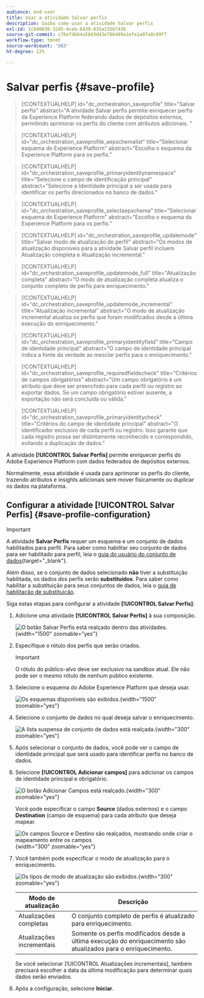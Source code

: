 ```yaml
---
audience: end-user
title: Usar a atividade Salvar perfis
description: Saiba como usar a atividade Salvar perfis
exl-id: 1c840838-32d5-4ceb-8430-835a235b7436
source-git-commit: c76ef4b64a58d3d43e78b489a1efe1a97a8c09f7
workflow-type: tm+mt
source-wordcount: '563'
ht-degree: 12%

---
```


# Salvar perfis {#save-profile}

>[!CONTEXTUALHELP]
>id="dc_orchestration_saveprofile"
>title="Salvar perfis"
>abstract="A atividade Salvar perfis permite enriquecer perfis da Experience Platform federando dados de depósitos externos, permitindo aprimorar os perfis do cliente com atributos adicionais. "

>[!CONTEXTUALHELP]
>id="dc_orchestration_saveprofile_aepschemalist"
>title="Selecionar esquema do Experience Platform"
>abstract="Escolha o esquema da Experience Platform para os perfis."

>[!CONTEXTUALHELP]
>id="dc_orchestration_saveprofile_primaryidentitynamespace"
>title="Selecione o campo de identificação principal"
>abstract="Selecione a Identidade principal a ser usada para identificar os perfis direcionados no banco de dados."

>[!CONTEXTUALHELP]
>id="dc_orchestration_saveprofile_selectaepschema"
>title="Selecionar esquema do Experience Platform"
>abstract="Escolha o esquema da Experience Platform para os perfis."

>[!CONTEXTUALHELP]
>id="dc_orchestration_saveprofile_updatemode"
>title="Salvar modo de atualização do perfil"
>abstract="Os modos de atualização disponíveis para a atividade Salvar perfil incluem Atualização completa e Atualização incremental."

>[!CONTEXTUALHELP]
>id="dc_orchestration_saveprofile_updatemode_full"
>title="Atualização completa"
>abstract="O modo de atualização completa atualiza o conjunto completo de perfis para enriquecimento."

>[!CONTEXTUALHELP]
>id="dc_orchestration_saveprofile_updatemode_incremental"
>title="Atualização incremental"
>abstract="O modo de atualização incremental atualiza os perfis que foram modificados desde a última execução do enriquecimento."

>[!CONTEXTUALHELP]
>id="dc_orchestration_saveprofile_primaryidentityfield"
>title="Campo de identidade principal"
>abstract="O campo de identidade principal indica a fonte da verdade ao mesclar perfis para o enriquecimento."

>[!CONTEXTUALHELP]
>id="dc_orchestration_saveprofile_requiredfieldscheck"
>title="Critérios de campos obrigatórios"
>abstract="Um campo obrigatório é um atributo que deve ser preenchido para cada perfil ou registro ao exportar dados. Se um campo obrigatório estiver ausente, a exportação não será concluída ou válida."

>[!CONTEXTUALHELP]
>id="dc_orchestration_saveprofile_primaryidentitycheck"
>title="Critérios do campo de identidade principal"
>abstract="O identificador exclusivo de cada perfil ou registro. Isso garante que cada registro possa ser distintamente reconhecido e correspondido, evitando a duplicação de dados."

A atividade **[!UICONTROL Salvar Perfis]** permite enriquecer perfis do Adobe Experience Platform com dados federados de depósitos externos.

Normalmente, essa atividade é usada para aprimorar os perfis do cliente, trazendo atributos e insights adicionais sem mover fisicamente ou duplicar os dados na plataforma.

## Configurar a atividade [!UICONTROL Salvar Perfis] {#save-profile-configuration}

>[!IMPORTANT]
>
>A atividade **Salvar Perfis** requer um esquema e um conjunto de dados habilitados para perfil. Para saber como habilitar seu conjunto de dados para ser habilitado para perfil, leia o [guia do usuário do conjunto de dados](https://experienceleague.adobe.com/en/docs/experience-platform/catalog/datasets/user-guide#enable-profile){target="_blank"}.
>
>Além disso, se o conjunto de dados selecionado **não** tiver a substituição habilitada, os dados dos perfis serão **substituídos**. Para saber como habilitar a substituição para seus conjuntos de dados, leia o [guia de habilitação de substituição](https://experienceleague.adobe.com/en/docs/experience-platform/catalog/datasets/enable-upsert).

Siga estas etapas para configurar a atividade **[!UICONTROL Salvar Perfis]**:

1. Adicione uma atividade **[!UICONTROL Salvar Perfis]** à sua composição.

   ![O botão Salvar Perfis está realçado dentro das atividades.](../assets/save-profiles/save-profiles.png){width="1500" zoomable="yes"}

1. Especifique o rótulo dos perfis que serão criados.

   >[!IMPORTANT]
   >
   >O rótulo do público-alvo deve ser exclusivo na sandbox atual. Ele não pode ser o mesmo rótulo de nenhum público existente.

1. Selecione o esquema do Adobe Experience Platform que deseja usar.

   ![Os esquemas disponíveis são exibidos.](../assets/save-profiles/select-schema.png){width="1500" zoomable="yes"}

1. Selecione o conjunto de dados no qual deseja salvar o enriquecimento.

   ![A lista suspensa de conjunto de dados está realçada.](../assets/save-profiles/select-dataset.png){width="300" zoomable="yes"}

1. Após selecionar o conjunto de dados, você pode ver o campo de identidade principal que será usado para identificar perfis no banco de dados.

1. Selecione **[!UICONTROL Adicionar campos]** para adicionar os campos de identidade principal e obrigatório.

   ![O botão Adicionar Campos está realçado.](../assets/save-profiles/add-fields.png){width="300" zoomable="yes"}

   Você pode especificar o campo **Source** (dados externos) e o campo **Destination** (campo de esquema) para cada atributo que deseja mapear.

   ![Os campos Source e Destino são realçados, mostrando onde criar o mapeamento entre os campos](../assets/save-profiles/specify-mapping.png){width="300" zoomable="yes"}

1. Você também pode especificar o modo de atualização para o enriquecimento.

   ![Os tipos de modo de atualização são exibidos.](../assets/save-profiles/select-update-mode.png){width="300" zoomable="yes"}

   | Modo de atualização | Descrição |
   | ----------- | ----------- |
   | Atualizações completas | O conjunto completo de perfis é atualizado para enriquecimento. |
   | Atualizações incrementais | Somente os perfis modificados desde a última execução do enriquecimento são atualizados para o enriquecimento. |

   Se você selecionar [!UICONTROL Atualizações incrementais], também precisará escolher a data da última modificação para determinar quais dados serão enviados.

1. Após a configuração, selecione **Iniciar**.
